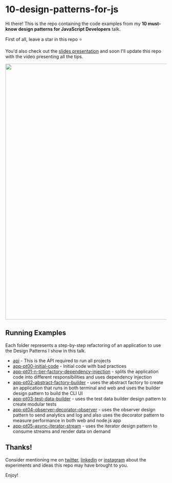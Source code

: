 # 10-design-patterns-for-js


Hi there! This is the repo containing the code examples from my **10 must-know design patterns for JavaScript Developers** talk.

First of all, leave a star in this repo ⭐️

You'd also check out the [slides presentation](https://bit.ly/10-design-patterns-for-js-devs) and soon I'll update this repo with the video presenting all the tips.

<img src="https://github.com/ErickWendel/10-design-patterns-for-js/assets/8060102/a4f0dd97-bb27-411f-81a6-a5c7bb6ff3f6" width=800 />



## Running Examples

Each folder represents a step-by-step refactoring of an application to use the Design Patterns I show in this talk.

- [api](./api) - This is the API required to run all projects
- [app-pt00-initial-code](./app-pt00-initial-code) - Initial code with bad practices
- [app-pt01-n-tier-factory-dependency-injection](./app-pt01-n-tier-factory-dependency-injection) - splits the application code into different responsibilities and uses dependency injection
- [app-pt02-abstract-factory-builder](./app-pt02-abstract-factory-builder) - uses the abstract factory to create an application that runs in both terminal and web and uses the builder design pattern to build the CLI UI
- [app-pt03-test-data-builder](./app-pt03-test-data-builder) - uses the test data builder design pattern to create modular tests
- [app-pt04-observer-decorator-observer](./app-pt04-observer-decorator-observer) - uses the observer design pattern to send analytics and log and also uses the decorator pattern to measure performance in both web and node.js app
- [app-pt05-async-iterator-stream](./app-pt05-async-iterator-stream) - uses the iterator design pattern to consume streams and render data on demand

## Thanks!

Consider mentioning me on [twitter](https://twitter.com/erickwendel_/), [linkedin](https://linkedin.com/in/erickwendel/) or [instagram](https://www.instagram.com/erickwendel_/) about the experiments and ideas this repo may have brought to you.

Enjoy!
